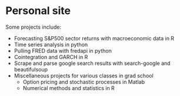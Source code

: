 # Personal site

Some projects include:
- Forecasting S&P500 sector returns with macroeconomic data in R
- Time series analysis in python
- Pulling FRED data with fredapi in python
- Cointegration and GARCH in R
- Scrape and parse google search results with search-google and beautifulsoup
- Miscellaneous projects for various classes in grad school
  - Option pricing and stochastic processes in Matlab
  - Numerical methods and statistics in R
